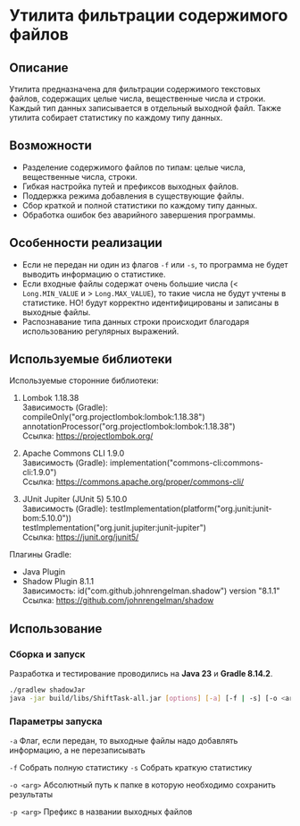 # Утилита фильтрации содержимого файлов

## Описание

Утилита предназначена для фильтрации содержимого текстовых файлов, содержащих целые числа, вещественные числа и строки. Каждый тип данных записывается в отдельный выходной файл. Также утилита собирает статистику по каждому типу данных.

## Возможности

- Разделение содержимого файлов по типам: целые числа, вещественные числа, строки.
- Гибкая настройка путей и префиксов выходных файлов.
- Поддержка режима добавления в существующие файлы.
- Сбор краткой и полной статистики по каждому типу данных.
- Обработка ошибок без аварийного завершения программы.

## Особенности реализации

- Если не передан ни один из флагов `-f` или `-s`, то программа не будет выводить информацию о статистике.
- Если входные файлы содержат очень большие числа (< `Long.MIN_VALUE` и > `Long.MAX_VALUE`), то такие числа не будут учтены в статистике.
НО! будут корректно идентифицированы и записаны в выходные файлы.
- Распознавание типа данных строки происходит благодаря использованию регулярных выражений.

## Используемые библиотеки
Используемые сторонние библиотеки:

1. Lombok 1.18.38  
   Зависимость (Gradle):
   compileOnly("org.projectlombok:lombok:1.18.38")  
   annotationProcessor("org.projectlombok:lombok:1.18.38")  
   Ссылка: https://projectlombok.org/

2. Apache Commons CLI 1.9.0  
   Зависимость (Gradle):
   implementation("commons-cli:commons-cli:1.9.0")  
   Ссылка: https://commons.apache.org/proper/commons-cli/

3. JUnit Jupiter (JUnit 5) 5.10.0  
   Зависимость (Gradle):
   testImplementation(platform("org.junit:junit-bom:5.10.0"))  
   testImplementation("org.junit.jupiter:junit-jupiter")  
   Ссылка: https://junit.org/junit5/

Плагины Gradle:

- Java Plugin
- Shadow Plugin 8.1.1  
  Зависимость:
  id("com.github.johnrengelman.shadow") version "8.1.1"  
  Ссылка: https://github.com/johnrengelman/shadow


## Использование

### Сборка и запуск
Разработка и тестирование проводились на **Java 23** и **Gradle 8.14.2**.

```sh
./gradlew shadowJar
java -jar build/libs/ShiftTask-all.jar [options] [-a] [-f | -s] [-o <arg>] [-p <arg>]
```

### Параметры запуска
`-a` Флаг, если передан, то выходные файлы надо добавлять
информацию, а не перезаписывать

`-f` Собрать полную статистику
`-s` Собрать краткую статистику

`-o <arg>` Абсолютный путь к папке в которую необходимо сохранить
результаты

`-p <arg>` Префикс в названии выходных файлов
